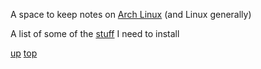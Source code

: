 A space to keep notes on [Arch Linux](https://archlinux.org/) (and Linux generally)

A list of some of the [stuff](Stuff.md) I need to install

[up](README.md)
[top](../README.md)
